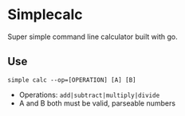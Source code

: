 # Simplecalc

Super simple command line calculator built with go.


## Use
```
simple calc --op=[OPERATION] [A] [B]
```

* Operations: `add|subtract|multiply|divide`
* A and B both must be valid, parseable numbers
